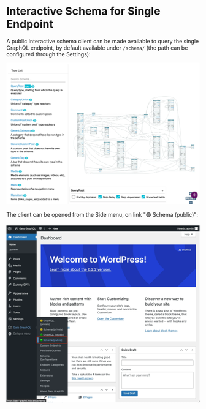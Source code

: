 # Interactive Schema for Single Endpoint

A public Interactive schema client can be made available to query the single GraphQL endpoint, by default available under `/schema/` (the path can be configured through the Settings):

<div class="img-width-1024" markdown=1>

![Single endpoint's Interactive schema client](../../images/single-endpoint-interactive-schema.webp "Single endpoint's Interactive schema client")

</div>

The client can be opened from the Side menu, on link "🟢 Schema (public)":

<div class="img-width-1024" markdown=1>

![Single endpoint's link to the Interactive schema client](../../images/single-endpoint-interactive-schema-link.webp "Single endpoint's link to the Interactive schema client")

</div>
